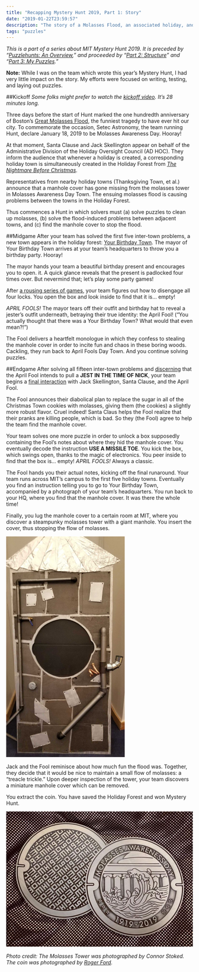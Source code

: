 ```yaml
---
title: "Recapping Mystery Hunt 2019, Part 1: Story"
date: "2019-01-22T23:59:57"
description: "The story of a Molasses Flood, an associated holiday, and 159 puzzles."
tags: "puzzles"
---
```

*This is a part of a series about MIT Mystery Hunt 2019. It is preceded by “[Puzzlehunts: An Overview](/puzzlehunts-an-overview),” and proceeded by “[Part 2: Structure](/recapping-mystery-hunt-2019-part-2-structure)” and “[Part 3: My Puzzles](/recapping-mystery-hunt-2019-part-3-my-puzzles).”*

**Note:** While I was on the team which wrote this year’s Mystery Hunt, I had very little impact on the story. My efforts were focused on writing, testing, and laying out puzzles.

##Kickoff
*Some folks might prefer to watch the [kickoff video](https://www.youtube.com/watch?v=fZ4V_PDNEv0). It’s 28 minutes long.*

Three days before the start of Hunt marked the one hundredth anniversary of Boston’s [Great Molasses Flood](https://en.wikipedia.org/wiki/Great_Molasses_Flood), the funniest tragedy to have ever hit our city. To commemorate the occasion, Setec Astronomy, the team running Hunt, declare January 18, 2019 to be Molasses Awareness Day. Hooray!

At that moment, Santa Clause and Jack Skellington appear on behalf of the Administrative Division of the Holiday Oversight Council (AD HOC). They inform the audience that whenever a holiday is created, a corresponding holiday town is simultaneously created in the Holiday Forest from [*The Nightmare Before Christmas*](https://en.wikipedia.org/wiki/The_Nightmare_Before_Christmas).

Representatives from nearby holiday towns (Thanksgiving Town, et al.) announce that a manhole cover has gone missing from the molasses tower in Molasses Awareness Day Town. The ensuing molasses flood is causing problems between the towns in the Holiday Forest.

Thus commences a Hunt in which solvers must (a) solve puzzles to clean up molasses, (b) solve the flood-induced problems between adjacent towns, and (c) find the manhole cover to stop the flood.

##Midgame
After your team has solved the first five inter-town problems, a new town appears in the holiday forest: [Your Birthday Town](http://web.mit.edu/puzzle/www/2019/town/your_birthday.html). The mayor of Your Birthday Town arrives at your team’s headquarters to throw you a birthday party. Hooray!

The mayor hands your team a beautiful birthday present and encourages you to open. it. A quick glance reveals that the present is padlocked four times over. But nevermind that; let’s play some party games!

After [a rousing series of games](http://web.mit.edu/puzzle/www/2019/solution/your_birthday.html), your team figures out how to disengage all four locks. You open the box and look inside to find that it is… empty!

*APRIL FOOLS!* The mayor tears off their outfit and birthday hat to reveal a jester’s outfit underneath, betraying their true identity: the April Fool! (“You actually thought that there was a Your Birthday Town? What would that even mean?!”)

The Fool delivers a heartfelt monologue in which they confess to stealing the manhole cover in order to incite fun and chaos in these boring woods. Cackling, they run back to April Fools Day Town. And you continue solving puzzles.

##Endgame
After solving all fifteen inter-town problems and [discerning](http://web.mit.edu/puzzle/www/2019/solution/april_fools_day.html) that the April Fool intends to pull a **JEST IN THE TIME OF NICK**, your team begins a [final interaction](http://web.mit.edu/puzzle/www/2019/solution/molasses_awareness_day.html) with Jack Skellington, Santa Clause, and the April Fool.

The Fool announces their diabolical plan to replace the sugar in all of the Christmas Town cookies with molasses, giving them (the cookies) a slightly more robust flavor. Cruel indeed! Santa Claus helps the Fool realize that their pranks are killing people, which is bad. So they (the Fool) agree to help the team find the manhole cover.

Your team solves one more puzzle in order to unlock a box supposedly containing the Fool’s notes about where they hid the manhole cover. You eventually decode the instruction **USE A MISSILE TOE**. You kick the box, which swings open, thanks to the magic of electronics. You peer inside to find that the box is… empty! *APRIL FOOLS!* Always a classic.

The Fool hands you their actual notes, kicking off the final runaround. Your team runs across MIT’s campus to the first five holiday towns. Eventually you find an instruction telling you to go to Your Birthday Town, accompanied by a photograph of your team’s headquarters. You run back to your HQ, where you find that the manhole cover. It was there the whole time!

Finally, you lug the manhole cover to a certain room at MIT, where you discover a steampunky molasses tower with a giant manhole. You insert the cover, thus stopping the flow of molasses.

![The Molasses Tower, as photographed by Connor Stokes.](./molasses-tower.jpg)

Jack and the Fool reminisce about how much fun the flood was. Together, they decide that it would be nice to maintain a small flow of molasses: a “treacle trickle.” Upon deeper inspection of the tower, your team discovers a miniature manhole cover which can be removed.

You extract the coin. You have saved the Holiday Forest and won Mystery Hunt.

![The Coin, as photographed by Roger Ford).](./coin.jpg)

*Photo credit: The Molasses Tower was photographed by Connor Stoked. The coin was photographed by [Roger Ford](https://rogerford.org/).*
